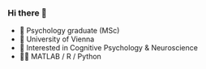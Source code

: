 ### Hi there 👋

- 🔭 Psychology graduate (MSc)
- 📓 University of Vienna
- :brain: Interested in Cognitive Psychology & Neuroscience
- 👨‍💻 MATLAB / R / Python
